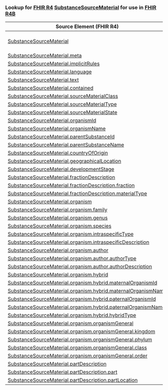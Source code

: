 ### Lookup for [FHIR R4](https://hl7.org/fhir/R4/) [SubstanceSourceMaterial](https://hl7.org/fhir/R4/SubstanceSourceMaterial.html) for use in [FHIR R4B](https://hl7.org/fhir/R4B/)

| Source Element (FHIR R4) | Usage | Target |
| -------------- | ----- | ------ |
| [SubstanceSourceMaterial](https://hl7.org/fhir/R4/SubstanceSourceMaterial.html#resource) | `UseExtension` | [http://hl7.org/fhir/4.0/StructureDefinition/extension-SubstanceSourceMaterial](StructureDefinition-ext-R4-SubstanceSourceMaterial.html) |
| [SubstanceSourceMaterial.meta](https://hl7.org/fhir/R4/SubstanceSourceMaterial.html#resource) | `UseBasicElement` | [Resource.meta](https://hl7.org/fhir/R4B/Resource.html#resource) |
| [SubstanceSourceMaterial.implicitRules](https://hl7.org/fhir/R4/SubstanceSourceMaterial.html#resource) | `UseBasicElement` | [Resource.implicitRules](https://hl7.org/fhir/R4B/Resource.html#resource) |
| [SubstanceSourceMaterial.language](https://hl7.org/fhir/R4/SubstanceSourceMaterial.html#resource) | `UseBasicElement` | [Resource.language](https://hl7.org/fhir/R4B/Resource.html#resource) |
| [SubstanceSourceMaterial.text](https://hl7.org/fhir/R4/SubstanceSourceMaterial.html#resource) | `UseBasicElement` | [DomainResource.text](https://hl7.org/fhir/R4B/DomainResource.html#resource) |
| [SubstanceSourceMaterial.contained](https://hl7.org/fhir/R4/SubstanceSourceMaterial.html#resource) | `UseBasicElement` | [DomainResource.contained](https://hl7.org/fhir/R4B/DomainResource.html#resource) |
| [SubstanceSourceMaterial.sourceMaterialClass](https://hl7.org/fhir/R4/SubstanceSourceMaterial.html#resource) | `UseExtensionFromAncestor` | - |
| [SubstanceSourceMaterial.sourceMaterialType](https://hl7.org/fhir/R4/SubstanceSourceMaterial.html#resource) | `UseExtensionFromAncestor` | - |
| [SubstanceSourceMaterial.sourceMaterialState](https://hl7.org/fhir/R4/SubstanceSourceMaterial.html#resource) | `UseExtensionFromAncestor` | - |
| [SubstanceSourceMaterial.organismId](https://hl7.org/fhir/R4/SubstanceSourceMaterial.html#resource) | `UseExtensionFromAncestor` | - |
| [SubstanceSourceMaterial.organismName](https://hl7.org/fhir/R4/SubstanceSourceMaterial.html#resource) | `UseExtensionFromAncestor` | - |
| [SubstanceSourceMaterial.parentSubstanceId](https://hl7.org/fhir/R4/SubstanceSourceMaterial.html#resource) | `UseExtensionFromAncestor` | - |
| [SubstanceSourceMaterial.parentSubstanceName](https://hl7.org/fhir/R4/SubstanceSourceMaterial.html#resource) | `UseExtensionFromAncestor` | - |
| [SubstanceSourceMaterial.countryOfOrigin](https://hl7.org/fhir/R4/SubstanceSourceMaterial.html#resource) | `UseExtensionFromAncestor` | - |
| [SubstanceSourceMaterial.geographicalLocation](https://hl7.org/fhir/R4/SubstanceSourceMaterial.html#resource) | `UseExtensionFromAncestor` | - |
| [SubstanceSourceMaterial.developmentStage](https://hl7.org/fhir/R4/SubstanceSourceMaterial.html#resource) | `UseExtensionFromAncestor` | - |
| [SubstanceSourceMaterial.fractionDescription](https://hl7.org/fhir/R4/SubstanceSourceMaterial.html#resource) | `UseExtensionFromAncestor` | - |
| [SubstanceSourceMaterial.fractionDescription.fraction](https://hl7.org/fhir/R4/SubstanceSourceMaterial.html#resource) | `UseExtensionFromAncestor` | - |
| [SubstanceSourceMaterial.fractionDescription.materialType](https://hl7.org/fhir/R4/SubstanceSourceMaterial.html#resource) | `UseExtensionFromAncestor` | - |
| [SubstanceSourceMaterial.organism](https://hl7.org/fhir/R4/SubstanceSourceMaterial.html#resource) | `UseExtensionFromAncestor` | - |
| [SubstanceSourceMaterial.organism.family](https://hl7.org/fhir/R4/SubstanceSourceMaterial.html#resource) | `UseExtensionFromAncestor` | - |
| [SubstanceSourceMaterial.organism.genus](https://hl7.org/fhir/R4/SubstanceSourceMaterial.html#resource) | `UseExtensionFromAncestor` | - |
| [SubstanceSourceMaterial.organism.species](https://hl7.org/fhir/R4/SubstanceSourceMaterial.html#resource) | `UseExtensionFromAncestor` | - |
| [SubstanceSourceMaterial.organism.intraspecificType](https://hl7.org/fhir/R4/SubstanceSourceMaterial.html#resource) | `UseExtensionFromAncestor` | - |
| [SubstanceSourceMaterial.organism.intraspecificDescription](https://hl7.org/fhir/R4/SubstanceSourceMaterial.html#resource) | `UseExtensionFromAncestor` | - |
| [SubstanceSourceMaterial.organism.author](https://hl7.org/fhir/R4/SubstanceSourceMaterial.html#resource) | `UseExtensionFromAncestor` | - |
| [SubstanceSourceMaterial.organism.author.authorType](https://hl7.org/fhir/R4/SubstanceSourceMaterial.html#resource) | `UseExtensionFromAncestor` | - |
| [SubstanceSourceMaterial.organism.author.authorDescription](https://hl7.org/fhir/R4/SubstanceSourceMaterial.html#resource) | `UseExtensionFromAncestor` | - |
| [SubstanceSourceMaterial.organism.hybrid](https://hl7.org/fhir/R4/SubstanceSourceMaterial.html#resource) | `UseExtensionFromAncestor` | - |
| [SubstanceSourceMaterial.organism.hybrid.maternalOrganismId](https://hl7.org/fhir/R4/SubstanceSourceMaterial.html#resource) | `UseExtensionFromAncestor` | - |
| [SubstanceSourceMaterial.organism.hybrid.maternalOrganismName](https://hl7.org/fhir/R4/SubstanceSourceMaterial.html#resource) | `UseExtensionFromAncestor` | - |
| [SubstanceSourceMaterial.organism.hybrid.paternalOrganismId](https://hl7.org/fhir/R4/SubstanceSourceMaterial.html#resource) | `UseExtensionFromAncestor` | - |
| [SubstanceSourceMaterial.organism.hybrid.paternalOrganismName](https://hl7.org/fhir/R4/SubstanceSourceMaterial.html#resource) | `UseExtensionFromAncestor` | - |
| [SubstanceSourceMaterial.organism.hybrid.hybridType](https://hl7.org/fhir/R4/SubstanceSourceMaterial.html#resource) | `UseExtensionFromAncestor` | - |
| [SubstanceSourceMaterial.organism.organismGeneral](https://hl7.org/fhir/R4/SubstanceSourceMaterial.html#resource) | `UseExtensionFromAncestor` | - |
| [SubstanceSourceMaterial.organism.organismGeneral.kingdom](https://hl7.org/fhir/R4/SubstanceSourceMaterial.html#resource) | `UseExtensionFromAncestor` | - |
| [SubstanceSourceMaterial.organism.organismGeneral.phylum](https://hl7.org/fhir/R4/SubstanceSourceMaterial.html#resource) | `UseExtensionFromAncestor` | - |
| [SubstanceSourceMaterial.organism.organismGeneral.class](https://hl7.org/fhir/R4/SubstanceSourceMaterial.html#resource) | `UseExtensionFromAncestor` | - |
| [SubstanceSourceMaterial.organism.organismGeneral.order](https://hl7.org/fhir/R4/SubstanceSourceMaterial.html#resource) | `UseExtensionFromAncestor` | - |
| [SubstanceSourceMaterial.partDescription](https://hl7.org/fhir/R4/SubstanceSourceMaterial.html#resource) | `UseExtensionFromAncestor` | - |
| [SubstanceSourceMaterial.partDescription.part](https://hl7.org/fhir/R4/SubstanceSourceMaterial.html#resource) | `UseExtensionFromAncestor` | - |
| [SubstanceSourceMaterial.partDescription.partLocation](https://hl7.org/fhir/R4/SubstanceSourceMaterial.html#resource) | `UseExtensionFromAncestor` | - |
